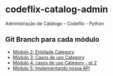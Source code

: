 # codeflix-catalog-admin
Administração de Catálogo – Codeflix - Python


## Git Branch para cada módulo
- [Módulo 2: Entidade Category](https://github.com/gcrsaldanha/codeflix-catalog-admin/tree/modulo-2-category)
- [Módulo 3: Casos de uso Category](https://github.com/gcrsaldanha/codeflix-catalog-admin/tree/modulo-3-category-use-cases)
- [Módulo 4: casos de uso Category - pt 2](https://github.com/gcrsaldanha/codeflix-catalog-admin/tree/modulo-4-category-use-cases-part-2)
- [Módulo 5: Implementando nossa API](https://github.com/gcrsaldanha/codeflix-catalog-admin/tree/modulo-5-django-api)
